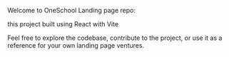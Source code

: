 Welcome to OneSchool Landing page repo:

this project built using React with Vite

Feel free to explore the codebase, contribute to the project, or use it as a reference for your own landing page ventures.

